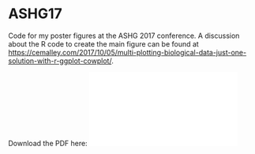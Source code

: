 # ASHG17
Code for my poster figures at the ASHG 2017 conference. A discussion about the R code to create the main figure can be found at https://cemalley.com/2017/10/05/multi-plotting-biological-data-just-one-solution-with-r-ggplot-cowplot/.

Download the PDF here: ![ASHG17_Malley.pdf](/ASHG17_Malley.pdf)
